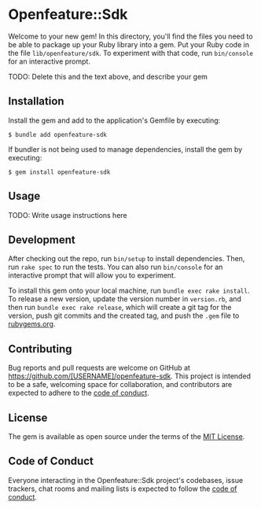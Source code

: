 # Openfeature::Sdk

Welcome to your new gem! In this directory, you'll find the files you need to be able to package up your Ruby library into a gem. Put your Ruby code in the file `lib/openfeature/sdk`. To experiment with that code, run `bin/console` for an interactive prompt.

TODO: Delete this and the text above, and describe your gem

## Installation

Install the gem and add to the application's Gemfile by executing:

    $ bundle add openfeature-sdk

If bundler is not being used to manage dependencies, install the gem by executing:

    $ gem install openfeature-sdk

## Usage

TODO: Write usage instructions here

## Development

After checking out the repo, run `bin/setup` to install dependencies. Then, run `rake spec` to run the tests. You can also run `bin/console` for an interactive prompt that will allow you to experiment.

To install this gem onto your local machine, run `bundle exec rake install`. To release a new version, update the version number in `version.rb`, and then run `bundle exec rake release`, which will create a git tag for the version, push git commits and the created tag, and push the `.gem` file to [rubygems.org](https://rubygems.org).

## Contributing

Bug reports and pull requests are welcome on GitHub at https://github.com/[USERNAME]/openfeature-sdk. This project is intended to be a safe, welcoming space for collaboration, and contributors are expected to adhere to the [code of conduct](https://github.com/[USERNAME]/openfeature-sdk/blob/main/CODE_OF_CONDUCT.md).

## License

The gem is available as open source under the terms of the [MIT License](https://opensource.org/licenses/MIT).

## Code of Conduct

Everyone interacting in the Openfeature::Sdk project's codebases, issue trackers, chat rooms and mailing lists is expected to follow the [code of conduct](https://github.com/[USERNAME]/openfeature-sdk/blob/main/CODE_OF_CONDUCT.md).
